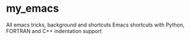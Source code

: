 # my_emacs
All emacs tricks, background and shortcuts 
Emacs shortcuts with Python, FORTRAN and C++ indentation support
